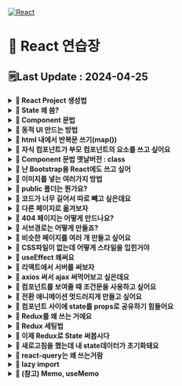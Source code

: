 [![React](https://img.shields.io/badge/react-%2320232a.svg?style=for-the-badge&logo=react&logoColor=%2361DAFB)](https://github.com/MinSungJe/FrontEnd_Prac)
# 📝 React 연습장
## 🗒️Last Update : 2024-04-25
<details>
<summary><b>🤔 React Project 생성법</b></summary>

- <code>npx create-react-app [project 이름]</code>
- 미리보기 : <code>npm start</code>
</details>

<details>
<summary><b>🤔 State 왜 씀?</b></summary>

- 실시간으로 변경되는 값을 사용하기 위해 사용
- <code>setState(실제 변경값, 변경함수)</code>
- state는 부모 컴포넌트에서 자식 컴포넌트로만 전송이 가능하기 때문에, 해당 state를 사용하는 최상위 컴포넌트에서 정의해야 됨
</details>

<details>
<summary><b>🤔 Component 문법</b></summary>

- 특정 div박스 묶음을 한 박스로 정리 가능
    - 코드가 지저분한 점을 해결 가능
    - 한번 작성한 컴포넌트를 쉽게 반복 가능
- js에서 function 정의하듯이 Component를 생성하면 됨
```javascript
function Modal(props) {
  return (
    <div className="modal">
      <h4>{props.title[props.idx]}</h4>
      <p>날짜</p>
      <p>상세내용</p>
      <button>글수정</button>
    </div>
  );
}
```
</details>

<details>
<summary><b>🤔 동적 UI 만드는 방법</b></summary>

- ❗<b>3 step</b>
    1. html css로 미리 UI 디자인을 다 해놓고
    2. UI의 현재 상태를 state로 저장해두고 (보이기 여부 : true, false 등)
    3. state에 따라서 UI가 어떻게 보일지 조건문 등으로 작성
- 참고. html 내 조건문 사용하려면 삼항연산자 활용
</details>

<details>
<summary><b>🤔 html 내에서 반복문 쓰기(map())</b></summary>

- ❗<b>map함수 사용법 :</b> <code>[list].map(function(){})</code>
- function 파라미터를 지정하면 list의 인자를 넘겨줌
- function으로 특정 값을 return하면 return된 값으로 리스트를 새로 만들어줌
- return을 안해서 반복문으로 활용도 가능
- 굳이 for 쓰고 싶다면 js부분(html 바깥)에서 사용하면 됨
</details>

<details>
<summary><b>🤔 자식 컴포넌트가 부모 컴포넌트의 요소를 쓰고 싶어요</b></summary>

- 자식 컴포넌트에서 부모 컴포넌트의 요소를 사용하고 싶은 상황이 생김
- 예) 자식 컴포넌트에서 부모 컴포넌트의 state를 사용하고 싶은 경우
- <b>props 문법 사용하면 됨</b>
- ❗<b>props 문법 사용법 2step:</b>
    1. 자식컴포넌트 사용하는 곳에 가서 <code><자식컴포넌트 작명={state이름}></code>
    2. 자식컴포넌트 만드는 function으로 가서 props라는 파라미터 등록 후 props.작명 사용
- 무조건 부모 -> 자식으로만 전달 가능. 자식 -> 부모 / 자식 -> 자식 전달 불가능
- ❗<b>꼭 state만 전송할 수 있는 건 아님.</b> 일반 변수, 함수, 일반 문자전송 다 가능
- 난 props 쓰기 귀찮은데요 -> props라는 파라미터 등록하는 대신 {작명}을 넣으면 바로 사용가능
</details>

<details>
<summary><b>🤔 Component 문법 옛날버전 : class</b></summary>

- 컴포넌트 만드는 옛날 문법으로 class가 있음
- 예시
```javascript
class Modal2 extends React.Component {
  constructor(props) {
    super(props)
    this.state = {
      name : 'kim',
      age : 20
    }
  }
  render() {
    return (
      <div>안녕 {this.state.name} {this.state.age}
        <button onClick={()=>{
          this.setState({age : 21})
        }}>버튼</button>
      </div>
    )
  }
}
```
- 복잡하니까 그냥 function 쓰자
</details>

<details>
<summary><b>🤔 난 Bootstrap을 React에도 쓰고 싶어</b></summary>

- Bootstrap의 React 버전이 따로 있음
- Component들을 불러올 때 위에 import {} 문 작성해야 됨
</details>

<details>
<summary><b>🤔 이미지를 넣는 여러가지 방법</b></summary>

- React를 이용해 만든 앱에서 이미지를 넣는 방법은 여러 가지 있음
  1. CSS파일에서 넣기 : <code>url('./이미지경로');</code>
  2. HTML 안에서 이미지 넣기 : 이미지를 import 해오고 사용  
  <code>import 작명 from './이미지경로'</code>
  &lt;img&gt;태그 쓰고싶으면 <code>&lt;img src={작명}/&gt;</code>
  3. 이미지같은 static 파일의 경우 public 폴더에 보관해도 됨  
  해당 경우에는 <code>/이미지경로</code> 사용
</details>

<details>
<summary><b>🤔 public 폴더는 뭔가요?</b></summary>

- 리액트로 개발이 끝나면 build과정을 거치는데, 이때 src 안의 파일들은 전부 한 파일로 압축됨(bundling)
- 반면, public 폴더의 파일들은 그대로 보존함 -> static 파일 보관 가능
- 쉬운 접근 방법:
  ```html
  <img src='/이미지경로'/> 
  ```
- 권장 접근 방법:
  ```html
  <img src={process.env.PUBLIC_URL + '/이미지경로'} /> 
  ```
</details>

<details>
<summary><b>🤔 코드가 너무 길어서 따로 빼고 싶은데요</b></summary>

- ❗<b>import, export문 사용하면 됨!</b>
- 다른 js파일에 있는 변수나 함수를 가져와서 쓰고 싶다면
  1. 변수가 있는 js파일에서 <code>export default 변수명;</code> / <code>export {변수1, 변수2}</code>
  2. 그 변수를 가져올 js파일에서 <code>import 작명 from './파일경로'</code> / <code>import {변수1, 변수2} from './파일경로'</code>
</details>

<details>
<summary><b>🤔 다른 페이지로 옮겨보자</b></summary>

- 일반 html css js 사이트 : html 파일 여러 개 만들고 옮겨다님
- 리액트 : html 파일을 하나만 사용함 (index.html)  
  즉 html 파일 내부의 큰 div를 갈아 치우는 방식
- ❗<b>이 과정을 편하게 하려고 보통 react-router-dom 이라는 외부 라이브러리 설치해서 구현함</b>
- 
  <details>
  <summary><b>🤔 아래는 react-router-dom 사용법</b></summary>

  - 설치 : <code>npm install react-router-dom@6</code>
  - 사용하는 거 : <code>import {BrowserRouter, Routes, Route, Link} from 'react-router-dom'</code>
    |이름|사용법|
    |---|---|
    |BrowserRouter|기본 세팅(index.js)|
    |Routes|큰 틀, 안에 Route를 담음|
    |Route|페이지 하나를 담음, url경로랑 보여줄 컴포넌트를 인자로 받음|
    |Link|클릭 시 다른 페이지랑 연결, 해당 페이지의 url경로를 인자로 받음|
    |useNavigate|useNavigate() 사용 시 다른 페이지로 이동시키는 함수가 남음, 해당 페이지의 url경로나 숫자(앞으로가기)를 인자로 받음|
    |Outlet|NestedRoute의 구멍 역할|
  - 라이브러리니까 자세한 사용법은 인터넷 살펴보자
  </details>
</details>

<details>
<summary><b>🤔 404 페이지는 어떻게 만드나요?</b></summary>

- Route의 path='*'로 받으면 이미 설정한 경로 이외의 다른 모든 경로를 지정함
</details>

<details>
<summary><b>🤔 서브경로는 어떻게 만들죠?</b></summary>

- Nested Routes를 이용한다.
- 간단하게 Route안에 Route를 넣어서 구현하면 됨
- 큰 Route의 Component 내에 Outlet(구멍)을 넣어놔서 작은 Component가 들어갈 자리를 만들어둘 수 있음
</details>

<details>
<summary><b>🤔 비슷한 페이지를 여러 개 만들고 싶어요</b></summary>

- url 파라미터를 이용한다
- Route나 Link 등으로 연결할 url의 뒤에 <code>:작명</code>을 넣는다
- useParams() 훅을 하위 페이지에서 사용하면 넣은 파라미터를 가져올 수 있다
- 이때 작명한 변수 이름은 url 파라미터 지정 시 사용한 작명과 같게 한다.
</details>

<details>
<summary><b>🤔 CSS파일이 없는데 어떻게 스타일을 입힌거야</b></summary>

- <b>styled-components 라이브러리</b>를 이용하면 됨
- 해당 라이브러리를 이용하면..
  1. CSS 파일 오픈할 필요없이 JS파일에서 바로 스타일을 넣을 수 있음
  2. 여기 적은 스타일이 다른 JS파일로 오염되지 않음(원래 CSS는 서로간 오염될 수 있음 -> 참고로 <code>컴포넌트명.module.css</code>로 CSS를 작명하면 오염되지 않게 가능)
  3. 페이지 로딩시간이 단축됨 : 이렇게 적은 스타일은 style태그로 바로 넣어주기 때문
- 비슷한 UI를 만들기 위해 여기에도 ${props=>props.작명}을 이용한 props문법이 가능함
</details>

<details>
<summary><b>🤔 useEffect 왜써요</b></summary>

- useEffect() 훅: 생명주기 중 mount와 Update 시기에 코드 실행 가능
- 근데 그냥 안쓰고 넣어도 실행 가능 하던데? -> ❗<b>useEffect 안의 코드는 html 렌더링 이후에 실행됨</b>
- 그래서 어따 씀? -> side effect 기능들: 오래걸리는 반복연산, 서버에서 데이터가져오는 작업, 타이머다는거를 여따가 넣자
- <code>useEffect(()=>{},[])</code>에서 [] 안에 있는 변수가 Update 될때만 실행하도록 설정 가능, 비워놓으면 Update없이 mount시에만 실행함
- ()=>{}안에 return ()=>{} 넣어두면 useEffect 실행 전에 먼저 실행할 코드를 입력 가능, 또 여기 코드는 unmount 시에도 한번 실행함
</details>

<details>
<summary><b>🤔 리액트에서 서버를 써보자</b></summary>

- 서버란? 유저가 데이터달라고 요청하면 데이터보내주는 프로그램일 뿐임
- 근데 요청할때 양식맞춰서 정중히 요청해야함
  1. 어떤 데이터인지(URL 형식으로)
  2. 어느 방법으로 요청할지(GET or POST)
- 근데 이거 그냥 요청하면 브라우저가 새로고침됨 -> ❗<b>새로고침없이 간단하게 데이터 주고받을 수 있게 도와주는 브라우저 기능 : ajax!</b>
- ajax로 GET/POST 요청하려면 방법 3개 중 택1하면 됨
  1. XMLHttpRequest라는 옛날 문법 쓰기
  2. fetch()라는 최신 문법 쓰기
  3. axios 같은 외부 라이브러리 쓰기
- 원래 서버랑은 문자자료만 주고받을 수 있지만 array 자료 받기 위해 JSON이라는 문자취급받는 자료를 써먹음
- ❗<b>그래서 axios가 아니라 쌩자바스크립트문법인 <code>fetch()</code>를 써먹으려면 JSON -> object/array로 바꾸는 작업이 필요함!!</b>  
  <code>fetch('URL').then(결과 => 결과.json()).then((결과) => { console.log(결과) } )</code>
</details>

<details>
<summary><b>🤔 axios 써서 ajax 써먹어보고 싶은데요</b></summary>

- 먼저 외부라이브러리이므로 설치부터 하자 <code>npm install axios</code>
- 상단에서 import해오고 <code>axios.get('URL')</code>하면 그 URL로 GET요청함
- 데이터 가져온 결과를 보고싶다면 뒤에 <code>.then((작명)=>{작명이용 코드~~})</code> 붙인다
- 뒤에 <code>.catch(()=>{})</code> 붙이면 요청 실패시 코드를 작성할 수 있음
- <code>axios.post('URL', {name:'min'})</code>하면 그 URL로 POST요청함  
  완료 시 특정 코드를 실행하고 싶으면 뒤에 <code>.then()</code>을 붙임
- 동시에 ajax 요청 여러 개 날리려면 <code>Promise.all([axios.get('URL1'), axios.get('URL2')])</code>  
  역시 완료 시 특정 코드를 실행하고 싶으면 뒤에 <code>.then()</code>을 붙임
</details>

<details>
<summary><b>🤔 컴포넌트를 보여줄 때 조건문을 사용하고 싶어요</b></summary>

- html 내부에서 구현: 삼항연산자(?:)이용
- 삼항연산자말고 if 쓰고 싶은데요: App() 외부에서 컴포넌트를 하나 구현하고 써먹자
</details>

<details>
<summary><b>🤔 전환 애니메이션 멋드러지게 만들고 싶어요</b></summary>

- 애니메이션 만드는 4 step
  1. 애니메이션 동작 전 스타일을 담을 className 만들기
  2. 애니메이션 동작 후 스타일을 담을 className 만들기
  3. transition 속성 추가
  4. 원할 때 2번 탈부착
- ❗<b>리액트에선 클래스 뗐다 붙였다 할때 state를 이용할 수 있음!</b>
  ```javascript
  let [fade, setFade] = useState('')

  useEffect(()=>{
    let a = setTimeout(()=>{setFade('end')}, 100)
    return (()=>{
      clearTimeout(a)
      setFade('')})
  }, [])

  <div className={"start "+ fade}>
  </div>
  ```
- setTimeout은 왜쓴건데요: 리액트 18버전 이후부터 생긴 automatic batch라는 기능 때문  
  이 때문에 state 변경함수들이 연달아서 여러개 처리되어야한다면 마지막 한번에 다같이 재렌더링됨 -> setTimeout으로 시간차이 설정해줘야함
</details>

<details>
<summary><b>🤔 컴포넌트 사이에 state를 props로 공유하기 힘들어요</b></summary>

- props 문법은 부모 -> 자식으로만 전달되기 때문에 자식의 자식 컴포넌트에 state를 전달하려면 여러번 작성해야 됨
- 그게 번거로울 수 있잖아요? 2가지 방법으로 해결가능
  1. Context API 문법 사용
  2. Redux 같은 외부 라이브러리 사용
- <b>❗Context API는 여러 단점이 있어 보통 외부 라이브러리를 많이들 사용함</b>
  1. state 변경 시 쓸데없는 컴포넌트까지 전부 재렌더링됨
  2. useContext()를 쓰고 있는 컴포넌트는 나중에 다른 파일에서 재사용할 때 Context를 import하는게 귀찮아질 수 있음
</details>

<details>
<summary><b>🤔 Redux를 왜 쓰는 거에요</b></summary>

- <b>❗컴포넌트 간 State 공유가 편리하기 때문!</b>
- 그럼 Redux만 쓰면 되는거 아니에요? : 공유할 필요없는 State는 사용할 필요 없음
- 또 간단한거 만들 때 컴포넌트가 몇개 없을 때 이럴 땐 그냥 props 쓰는게 더 코드가 짧아짐

</details>

<details>
<summary><b>🤔 Redux 세팅법</b></summary>

- 천천히 Step 따라와보세요
  - 터미널에 <code>npm install @reduxjs/toolkit@1.8.1 react-redux </code> (Redux 설치) -> 이때 react, react-dom 항목의 버전이 18.1.x 이상이어야 함
  - 아무데나 store.js 파일 만들고 이 코드 복붙: state 보관하는 파일임
    ```javascript
    import { configureStore } from '@reduxjs/toolkit'

    export default configureStore({
      reducer: { }
    }) 
    ```
  -  index.js 파일가서 Provider 라는 컴포넌트와 아까 작성한 파일을 import하고 밑에 &lt;App/&gt;을 &lt;Provider store={import해온거}&gt;로 감싸면 설정 완료  
      ```javascript
      import { Provider } from "react-redux";
      import store from './store.js'
      ...
      <Provider store={store}>
        <BrowserRouter>
          <App />
        </BrowserRouter>
      </Provider>
      ...
      ```
</details>

<details>
<summary><b>🤔 이제 Redux로 State 써봅시다</b></summary>

- State 등록법 : 만들어준 store.js 가서
  ```javascript
  import { configureStore, createSlice } from '@reduxjs/toolkit'

  let user = createSlice({
      name : 'user',
      initialState : 'kim'
  })

  export default configureStore({
      reducer: {
          user : user.reducer
      }
  })
  ```
- 등록한 State 사용법 : 사용할 js로 가서
  ```javascript
  import { useSelector } from 'react-redux'
  ...
  function Cart() {

    let state = useSelector((state)=> state.user)

    return (
      ...
  )}
  ```

- 등록한 State 변경법 3 step
  - store.js 안에 state 수정해주는 함수를 만듦
    ```javascript
    let user = createSlice({
      name : 'user',
      initialState : 'kim',
      reducers : {
        changeName(state){
          return 'john ' + state
        }
      }
    }) 
    ```
  - 다른 곳에서 쓰기 좋게 export 해둠
    ```javascript
    export let { changeName } = user.actions 
    ```
  - 원할 때 import 해서 사용하는데 dispatch()로 감싸서 써야함
    ```javascript
    (Cart.js)

    import { useDispatch, useSelector } from "react-redux"
    import { changeName } from "./../store.js"

    ...
    let dispatch = useDispatch();
    ...

    <button onClick={()=>{
      dispatch(changeName())
    }}>버튼임</button> 
    ```
    dispatch()는 메시지 또는 요청을 보낸다는 뜻임!
</details>

<details>
<summary><b>🤔 새로고침을 했는데 내 state데이터가 초기화돼요</b></summary>

- 새로고침하면 모든 state 데이터는 리셋됨(html css js파일을 다시 읽기 때문)
- 리셋 안시킬거면 서버로 보내서 DB로 저장하거나 localStorage를 쓰면 됨
- localStorage 문법
  ```javascript
  localStorage.setItem('데이터이름', '데이터');
  localStorage.getItem('데이터이름');
  localStorage.removeItem('데이터이름')
  ```
- localStorage에는 문자만 저장할 수 있음 -> 근데 난 array/object 자료형 넣고싶은데요
- 편법 : <b>array/object -> JSON</b>으로 변환해서 저장
- JSON 변환 문법
  ```javascript
  JSON.stringify(array/object) // array/object -> JSON
  JSON.parse() // JSON -> array/object
  ```
</details>

<details>
<summary><b>🤔 react-query는 왜 쓰는거람</b></summary>

- 장점1. ajax 요청 성공/실패/로딩중 상태를 쉽게 파악 가능
  - <code>result.isLoading</code>, <code>result.error</code>, <code>result.data</code> 등..
- 장점2. 틈만나면 알아서 ajax 재요청해줌
- 장점3. 실패 시 재시도 알아서 해줌(4번인가 5번 정도?)
- 장점4. ajax로 가져온 결과는 state 공유 필요없음
  - ajax로 가져온게 자식컴포넌트에도 필요한 정보라면 원래는 props 문법써서 전달해야하지만 그냥 그 자식컴포넌트에서도 똑같이 ajax 요청하는 코드 또 적으면 됨
  - react-query는 똑똑해서 ajax 요청이 2개나 있으면 1개만 날리고 캐싱기능도 있어서 이미 같은거 한 적 있으면 그걸 우선 가져와서 씀
- 사실 비슷한 라이브러리 더 있긴함 (RTK Query라던가..)
- 설치하고 사용하는 법은 공식 문서 참고
</details>

<details>
<summary><b>🤔 lazy import</b></summary>

- 리액트로 만드는 Single Page Application의 특징 -> 다만들고 빌드하면 html, js 파일이 하나만 생성됨
- 그 안에 지금까지 만든 내용이 전부 들어 있어 파일 사이즈가 좀 큼 -> 첫 페이지 로딩 속도가 매우 느릴 수 있음
- 그게 싫다면 js 파일을 쪼개면 됨 -> import 문법을 lazy import해서 사용
- 메인 페이지에서 바로 보일 필요 없는 컴포넌트를 lazy import
  ```javascript
  (App.js)
  import {lazy} from 'react'

  const Detail = lazy( () => import('./routes/Detail.js') )
  const Cart = lazy( () => import('./routes/Cart.js') )
  ```
- lazy 사용하면 당연히 컴포넌트 로드까지 지연시간 발생할 수 있을텐데 그럴때는
  1. Suspense 라는 거 import 해오고
  2. lazy import한 컴포넌트를 감싸면 로딩중일때 대신 보여줄 html 작성도 가능
  ```javascript
  import {Suspense} from 'react'
  ...
    <Suspense fallback={ <div>로딩중</div> }>
      <Detail shoes={shoes} />
    </Suspense>
  ```
- 아니면 Routes 전체를 감싸도 됨
</details>

<details>
<summary><b>🤔 (참고) Memo, useMemo</b></summary>

- Memo 언제 써요?
  - 자식 컴포넌트 중 랜더링 시간이 오래걸리는 자식 컴포넌트가 있음
  - 부모 컴포넌트의 state가 변화될때마다 자식도 새로 불러오면서 랜더링 시간을 또 잡아먹을 때
- 사용법 <code>let 컴포넌트명 = function() {시간 오래 걸리는거}</code> 이런식으로 컴포넌트를 생성하고 함수를 <code>memo()</code>로 감싸자(react에서 import)
- 이러면 자식 컴포넌트로 전달되는 props의 값이 바뀔때만 자식이 새로 랜더링됨
  - 따라서 자식에게 전달되는 props가 복잡한 경우, 기존 props랑 달라진 점이 있는지 확인하기 위해 시간이 오히려 더 오래 걸림
  - 이런 경우에는 안쓰는게 더 좋음
- useMemo는 useEffect와 비슷한 용도임
  - 차이점은 실행 시점의 차이(useEffect는 모든 랜더링이 끝나고, useMemo는 랜더링 중에)
</details>